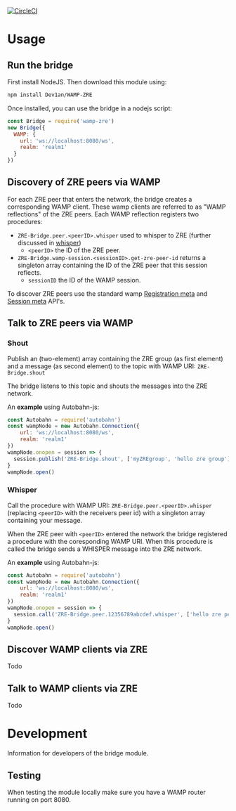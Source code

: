 [![CircleCI](https://circleci.com/gh/Dev1an/WAMP-ZRE.svg?style=svg)](https://circleci.com/gh/Dev1an/WAMP-ZRE)

# Usage

## Run the bridge

First install NodeJS. Then download this module using:

```bash
npm install Dev1an/WAMP-ZRE
```

Once installed, you can use the bridge in a nodejs script:

```js
const Bridge = require('wamp-zre')
new Bridge({
  WAMP: {
    url: 'ws://localhost:8080/ws',
    realm: 'realm1'
  }
})
```

## Discovery of ZRE peers via WAMP

For each ZRE peer that enters the network, the bridge creates a corresponding WAMP client. These wamp clients are referred to as "WAMP reflections" of the ZRE peers. Each WAMP reflection registers two procedures:

- `ZRE-Bridge.peer.<peerID>.whisper` used to whisper to ZRE (further discussed in [whisper](#whisper))
  - `<peerID>` the ID of the ZRE peer.
- `ZRE-Bridge.wamp-session.<sessionID>.get-zre-peer-id` returns a singleton array containing the ID of the ZRE peer that this session reflects. 
  - `sessionID` the ID of the WAMP session.

To discover ZRE peers use the standard wamp [Registration meta](https://github.com/wamp-proto/wamp-proto/blob/master/rfc/text/advanced/ap_rpc_registration_meta_api.md) and [Session meta](https://github.com/wamp-proto/wamp-proto/blob/master/rfc/text/advanced/ap_session_meta_api.md) API's.

## Talk to ZRE peers via WAMP

### Shout

Publish an (two-element) array containing the ZRE group (as first element) and a message (as second element) to the topic with WAMP URI: `ZRE-Bridge.shout` 

The bridge listens to this topic and shouts the messages into the ZRE network.

An **example** using Autobahn-js:

```js
const Autobahn = require('autobahn')
const wampNode = new Autobahn.Connection({
	url: 'ws://localhost:8080/ws',
	realm: 'realm1'
})
wampNode.onopen = session => {
  session.publish('ZRE-Bridge.shout', ['myZREgroup', 'hello zre group'])
}
wampNode.open()
```

### Whisper

Call the procedure with WAMP URI: `ZRE-Bridge.peer.<peerID>.whisper` (replacing `<peerID>` with the receivers peer id) with a singleton array containing your message.

When the ZRE peer with `<peerID>` entered the network the bridge registered a procedure with the coresponding WAMP URI. When this procedure is called the bridge sends a WHISPER message into the ZRE network.

An **example** using Autobahn-js:

```js
const Autobahn = require('autobahn')
const wampNode = new Autobahn.Connection({
	url: 'ws://localhost:8080/ws',
	realm: 'realm1'
})
wampNode.onopen = session => {
  session.call('ZRE-Bridge.peer.12356789abcdef.whisper', ['hello zre peer'])
}
wampNode.open()
```
## Discover WAMP clients via ZRE 

Todo

## Talk to WAMP clients via ZRE

Todo

# Development

Information for developers of the bridge module.

## Testing

When testing the module locally make sure you have a WAMP router running on port 8080.